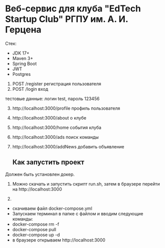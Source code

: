 # Веб-сервис для клуба "EdTech Startup Club" РГПУ им. А. И. Герцена
Стек: 
* JDK 17+
* Maven 3+
* Spring Boot
* JWT
* Postgres

1. POST /register
регистрация пользователя
2. POST /login вход

тестовые данные: логин test, пароль 123456

3. http://localhost:3000/profile профиль пользователя
4. http://localhost:3000/about о клубе
5. http://localhost:3000/home события клуба
6. http://localhost:3000/ads поиск команды
7. http://localhost:3000/addNews добавить объявление

   ## Как запустить проект

Должен быть установлен докер. 

1. Можно скачать и запустить скрипт run.sh, затем в браузере перейти на http://localhost:3000

2.
 * скачиваем файл docker-compose.yml
 * Запускаем терминал в папке с файлом и вводим следующие команды:
 * docker-compose rm -f
 * docker-compose pull
 * docker-compose up -d
 * в браузере открываем http://localhost:3000
